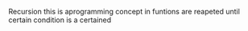 Recursion
this is aprogramming concept in funtions are reapeted until certain condition is a certained
